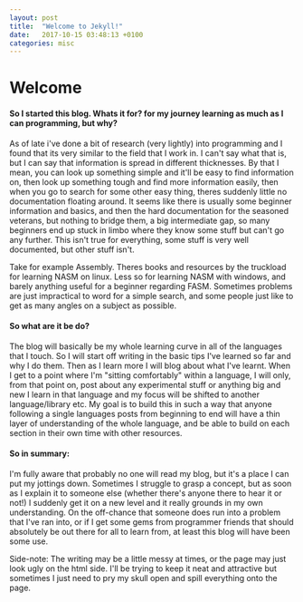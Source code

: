 ```yaml
---
layout: post
title:  "Welcome to Jekyll!"
date:   2017-10-15 03:48:13 +0100
categories: misc
---
```


<link rel="stylesheet" href="../styles.css">

<h1>Welcome</h1>

<h4>So I started this blog. Whats it for? for my journey learning as much as I can programming, but why?</h4>
<p>As of late i've done a bit of research (very lightly) into programming and I found that its very similar to the field that I work in. I can't say what that is, but I can say that information is spread in different thicknesses. By that I mean, you can look up something simple and it'll be easy to find information on, then look up something tough and find more information easily, then when you go to search for some other easy thing, theres suddenly little no documentation floating around. It seems like there is usually some beginner information and basics, and then the hard documentation for the seasoned veterans, but nothing to bridge them, a big intermediate gap, so many beginners end up stuck in limbo where they know some stuff but can't go any further. This isn't true for everything, some stuff is very well documented, but other stuff isn't.</p>
<p>Take for example Assembly. Theres books and resources by the truckload for learning NASM on linux. Less so for learning NASM with windows, and barely anything useful for a beginner regarding FASM. Sometimes problems are just impractical to word for a simple search, and some people just like to get as many angles on a subject as possible.</p>

<h4>So what are it be do?</h4>
<p>The blog will basically be my whole learning curve in all of the languages that I touch. So I will start off writing in the basic tips I've learned so far and why I do them. Then as I learn more I will blog about what I've learnt. When I get to a point where I'm "sitting comfortably" within a language, I will only, from that point on, post about any experimental stuff or anything big and new I learn in that language and my focus will be shifted to another language/library etc. My goal is to build this in such a way that anyone following a single languages posts from beginning to end will have a thin layer of understanding of the whole language, and be able to build on each section in their own time with other resources.</p>

<h4>So in summary:</h4>
<p>I'm fully aware that probably no one will read my blog, but it's a place I can put my jottings down. Sometimes I struggle to grasp a concept, but as soon as I explain it to someone else (whether there's anyone there to hear it or not!) I suddenly get it on a new level and it really grounds in my own understanding. On the off-chance that someone does run into a problem that I've ran into, or if I get some gems from programmer friends that should absolutely be out there for all to learn from, at least this blog will have been some use.</p>

<p>Side-note: The writing may be a little messy at times, or the page may just look ugly on the html side. I'll be trying to keep it neat and attractive but sometimes I just need to pry my skull open and spill everything onto the page.</p>

